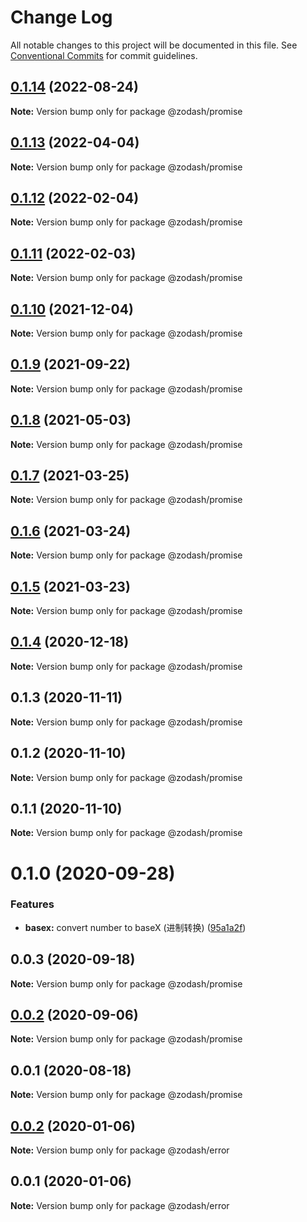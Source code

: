 # Change Log

All notable changes to this project will be documented in this file.
See [Conventional Commits](https://conventionalcommits.org) for commit guidelines.

## [0.1.14](https://github.com/zcorky/zodash/compare/@zodash/promise@0.1.13...@zodash/promise@0.1.14) (2022-08-24)

**Note:** Version bump only for package @zodash/promise





## [0.1.13](https://github.com/zcorky/zodash/compare/@zodash/promise@0.1.12...@zodash/promise@0.1.13) (2022-04-04)

**Note:** Version bump only for package @zodash/promise





## [0.1.12](https://github.com/zcorky/zodash/compare/@zodash/promise@0.1.11...@zodash/promise@0.1.12) (2022-02-04)

**Note:** Version bump only for package @zodash/promise





## [0.1.11](https://github.com/zcorky/zodash/compare/@zodash/promise@0.1.10...@zodash/promise@0.1.11) (2022-02-03)

**Note:** Version bump only for package @zodash/promise





## [0.1.10](https://github.com/zcorky/zodash/compare/@zodash/promise@0.1.9...@zodash/promise@0.1.10) (2021-12-04)

**Note:** Version bump only for package @zodash/promise





## [0.1.9](https://github.com/zcorky/zodash/compare/@zodash/promise@0.1.8...@zodash/promise@0.1.9) (2021-09-22)

**Note:** Version bump only for package @zodash/promise





## [0.1.8](https://github.com/zcorky/zodash/compare/@zodash/promise@0.1.7...@zodash/promise@0.1.8) (2021-05-03)

**Note:** Version bump only for package @zodash/promise





## [0.1.7](https://github.com/zcorky/zodash/compare/@zodash/promise@0.1.6...@zodash/promise@0.1.7) (2021-03-25)

**Note:** Version bump only for package @zodash/promise





## [0.1.6](https://github.com/zcorky/zodash/compare/@zodash/promise@0.1.5...@zodash/promise@0.1.6) (2021-03-24)

**Note:** Version bump only for package @zodash/promise





## [0.1.5](https://github.com/zcorky/zodash/compare/@zodash/promise@0.1.4...@zodash/promise@0.1.5) (2021-03-23)

**Note:** Version bump only for package @zodash/promise





## [0.1.4](https://github.com/zcorky/zodash/compare/@zodash/promise@0.1.3...@zodash/promise@0.1.4) (2020-12-18)

**Note:** Version bump only for package @zodash/promise





## 0.1.3 (2020-11-11)

**Note:** Version bump only for package @zodash/promise





## 0.1.2 (2020-11-10)

**Note:** Version bump only for package @zodash/promise





## 0.1.1 (2020-11-10)

**Note:** Version bump only for package @zodash/promise





# 0.1.0 (2020-09-28)


### Features

* **basex:** convert number to baseX (进制转换) ([95a1a2f](https://github.com/zcorky/zodash/commit/95a1a2f361d73de5caa3b8e297c1643e97e40983))





## 0.0.3 (2020-09-18)

**Note:** Version bump only for package @zodash/promise





## [0.0.2](https://github.com/zcorky/zodash/compare/@zodash/promise@0.0.1...@zodash/promise@0.0.2) (2020-09-06)

**Note:** Version bump only for package @zodash/promise





## 0.0.1 (2020-08-18)

**Note:** Version bump only for package @zodash/promise





## [0.0.2](https://github.com/zcorky/zodash/compare/@zodash/error@0.0.1...@zodash/error@0.0.2) (2020-01-06)

**Note:** Version bump only for package @zodash/error





## 0.0.1 (2020-01-06)

**Note:** Version bump only for package @zodash/error
